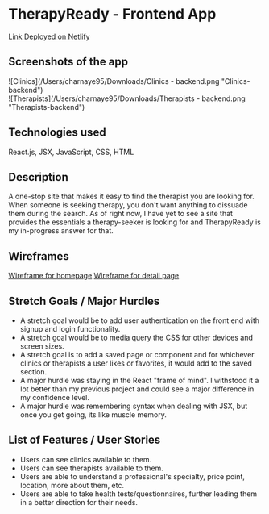 # TherapyReady - Frontend App
 
[Link Deployed on Netlify](https://therapyready.netlify.app/)
 
## Screenshots of the app
![Clinics](/Users/charnaye95/Downloads/Clinics - backend.png "Clinics-backend")
<br>
![Therapists](/Users/charnaye95/Downloads/Therapists - backend.png "Therapists-backend")
 
## Technologies used
React.js, JSX, JavaScript, CSS, HTML

## Description
A one-stop site that makes it easy to find the therapist you are looking for. When someone is seeking therapy, you don't want anything to dissuade them during the search. As of right now, I have yet to see a site that provides the essentials a therapy-seeker is looking for and TherapyReady is my in-progress answer for that.

## Wireframes
[Wireframe for homepage](https://media.git.generalassemb.ly/user/41205/files/6727eae5-2796-473b-89b9-a23d543a2040)
[Wireframe for detail page](https://media.git.generalassemb.ly/user/41205/files/0c66b1a8-7099-4fe3-bda3-acedc386fc61)
 
## Stretch Goals / Major Hurdles 

<ul>
<li>A stretch goal would be to add user authentication on the front end with signup and login functionality.</li>
<li>A stretch goal would be to media query the CSS for other devices and screen sizes.</li>
<li>A stretch goal is to add a saved page or component and for whichever clinics or therapists a user likes or favorites, it would add to the saved section.</li>
<li>A major hurdle was staying in the React "frame of mind". I withstood it a lot better than my previous project and could see a major difference in my confidence level.</li>
<li>A major hurdle was remembering syntax when dealing with JSX, but once you get going, its like muscle memory.</li>
</ul>

## List of Features / User Stories

<ul>
<li>Users can see clinics available to them.</li>
<li>Users can see therapists available to them.</li>
<li>Users are able to understand a professional's specialty, price point, location, more about them, etc.</li>
<li>Users are able to take health tests/questionnaires, further leading them in a better direction for their needs.</li>
</ul>
